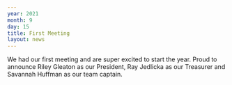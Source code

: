 ```yaml
---
year: 2021
month: 9
day: 15
title: First Meeting
layout: news
---
```

We had our first meeting and are super excited to start the year. Proud to announce Riley Gleaton as our President, Ray Jedlicka as our Treasurer and Savannah Huffman as our team captain.​